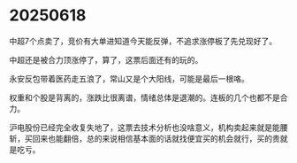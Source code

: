 # 20250618

中超7个点卖了，竞价有大单进知道今天能反弹，不追求涨停板了先兑现好了。

中超还是被合力顶涨停了，算了，这票后面还有的玩的。

永安反包带着医药走五浪了，常山又是个大阳线，可能是最后一根咯。

权重和个股是背离的，涨跌比很离谱，情绪总体是退潮的。连板的几个也都不是合力。

沪电股份已经完全收复失地了，这票去技术分析也没啥意义，机构卖起来就是能腰斩，买回来也能翻倍，总的来说相信基本面的话就找便宜买的机会就行，买的贵就是吃亏。
